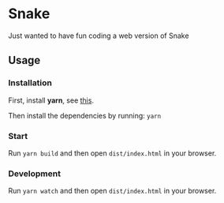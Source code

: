 # Snake

Just wanted to have fun coding a web version of Snake

## Usage

### Installation

First, install **yarn**, see [this](https://yarnpkg.com/getting-started/install).

Then install the dependencies by running: `yarn`

### Start

Run `yarn build` and then open `dist/index.html` in your browser.

### Development

Run `yarn watch` and then open `dist/index.html` in your browser.
